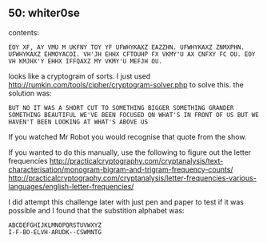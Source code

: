50: whiter0se
---

contents:
```
EOY XF, AY VMU M UKFNY TOY YF UFWHYKAXZ EAZZHN. UFWHYKAXZ ZNMXPHN. UFWHYKAXZ EHMOYACOI. VH'JH EHHX CFTOUHP FX VKMY'U AX CNFXY FC OU. EOY VH KMJHX'Y EHHX IFFQAXZ MY VKMY'U MEFJH OU.
```
looks like a cryptogram of sorts. I just used http://rumkin.com/tools/cipher/cryptogram-solver.php to solve this.
the solution was:
```
BUT NO IT WAS A SHORT CUT TO SOMETHING BIGGER SOMETHING GRANDER SOMETHING BEAUTIFUL WE'VE BEEN FOCUSED ON WHAT'S IN FRONT OF US BUT WE HAVEN'T BEEN LOOKING AT WHAT'S ABOVE US
```

If you watched Mr Robot you would recognise that quote from the show.

If you wanted to do this manually, use the following to figure out the letter frequencies
http://practicalcryptography.com/cryptanalysis/text-characterisation/monogram-bigram-and-trigram-frequency-counts/
http://practicalcryptography.com/cryptanalysis/letter-frequencies-various-languages/english-letter-frequencies/

I did attempt this challenge later with just pen and paper to test if it was possible and I found that the substition alphabet was:

```
ABCDEFGHIJKLMNOPQRSTUVWXYZ
I-F-BO-ELVH-ARUDK--CSWMNTG
```

